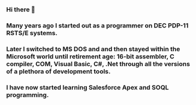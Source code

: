 ### Hi there 👋
### Many years ago I started out as a programmer on DEC PDP-11 RSTS/E systems.
### Later I switched to MS DOS and and then stayed within the Microsoft world until retirement age: 16-bit assembler, C compiler, COM, Visual Basic, C#, .Net through all the versions of a plethora of development tools.   
### I have now started learning Salesforce Apex and SOQL programming.
###
<!-- ### 📫 How to reach me: georg.wille@bluewin.ch -->

<!--
**willeg/willeg** is a ✨ _special_ ✨ repository because its `README.md` (this file) appears on your GitHub profile.

Here are some ideas to get you started:

- 🔭 I’m currently working on ...
- 🌱 I’m currently learning ...
- 👯 I’m looking to collaborate on ...
- 🤔 I’m looking for help with ...
- 💬 Ask me about ...
- 📫 How to reach me: ...
- 😄 Pronouns: ...
- ⚡ Fun fact: ...
-->
